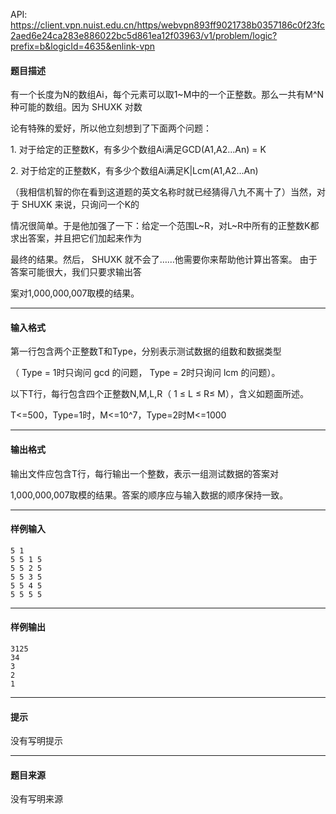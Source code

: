 API: https://client.vpn.nuist.edu.cn/https/webvpn893ff9021738b0357186c0f23fc2aed6e24ca283e886022bc5d861ea12f03963/v1/problem/logic?prefix=b&logicId=4635&enlink-vpn

#### 题目描述

有一个长度为N的数组Ai，每个元素可以取1~M中的一个正整数。那么一共有M^N种可能的数组。因为 SHUXK 对数

论有特殊的爱好，所以他立刻想到了下面两个问题：

1\. 对于给定的正整数K，有多少个数组Ai满足GCD(A1,A2...An) = K

2\. 对于给定的正整数K，有多少个数组Ai满足K|Lcm(A1,A2...An)

（我相信机智的你在看到这道题的英文名称时就已经猜得八九不离十了）当然，对于 SHUXK 来说，只询问一个K的

情况很简单。于是他加强了一下：给定一个范围L~R，对L~R中所有的正整数K都求出答案，并且把它们加起来作为

最终的结果。然后， SHUXK 就不会了……他需要你来帮助他计算出答案。 由于答案可能很大，我们只要求输出答

案对1,000,000,007取模的结果。

---

#### 输入格式

第一行包含两个正整数T和Type，分别表示测试数据的组数和数据类型

（ Type = 1时只询问 gcd 的问题， Type = 2时只询问 lcm 的问题）。

以下T行，每行包含四个正整数N,M,L,R（ 1 ≤ L ≤ R≤ M），含义如题面所述。

T<=500，Type=1时，M<=10^7，Type=2时M<=1000

---

#### 输出格式

输出文件应包含T行，每行输出一个整数，表示一组测试数据的答案对

1,000,000,007取模的结果。答案的顺序应与输入数据的顺序保持一致。

---

#### 样例输入
```
5 1
5 5 1 5
5 5 2 5
5 5 3 5
5 5 4 5
5 5 5 5
```

---

#### 样例输出
```
3125
34
3 
2 
1
```

---

#### 提示

没有写明提示

---

#### 题目来源

没有写明来源